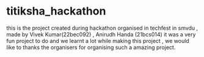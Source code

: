 # titiksha_hackathon
this is the project created during hackathon organised in techfest in smvdu , made by Vivek Kumar(22bec092) , Anirudh Handa (21bcs014)
it was a very fun project to do and we learnt a lot while making this project , we would like to thanks the organisers for organising such a amazing project. 
